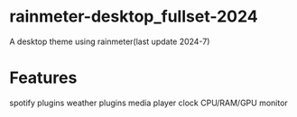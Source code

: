 # rainmeter-desktop_fullset-2024
A desktop theme using rainmeter(last update 2024-7)
# Features
spotify plugins
weather plugins
media player
clock
CPU/RAM/GPU monitor
